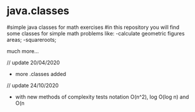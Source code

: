 # java.classes
#simple java classes for math exercises
#in this repository you will find some classes for simple math problems like:
 -calculate geometric figures areas;
 -squareroots;
 
 much more...
 
 // update 20/04/2020
 * more .classes added
 
 // update 24/10/2020
 * with new methods of complexity tests
 notation O(n^2), log O(log n) and O(n
 
